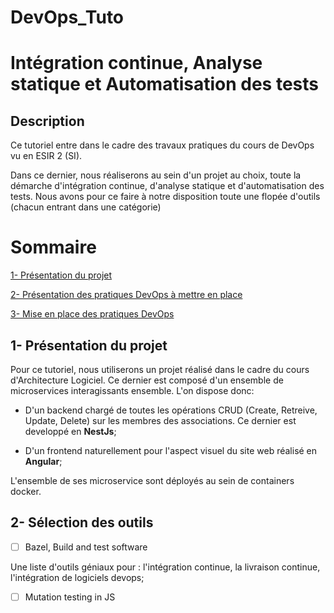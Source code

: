 # DevOps_Tuto

# **Intégration continue, Analyse statique et Automatisation des tests**

## **Description**
Ce tutoriel entre dans le cadre des travaux pratiques du cours de DevOps vu en ESIR 2 (SI).

Dans ce dernier, nous réaliserons au sein d'un projet au choix, toute la démarche d'intégration continue, d'analyse statique et d'automatisation des tests.
Nous avons pour ce faire à notre disposition toute une flopée d'outils (chacun entrant dans une catégorie)

# Sommaire
[1- Présentation du projet](#Présentationduprojet)

[2- Présentation des pratiques DevOps à mettre en place](#PrésentationdespratiquesDevOpsàmettreenplace)

[3- Mise en place des pratiques DevOps](#MiseenplacedespratiquesDevOps)

## 1- Présentation du projet

Pour ce tutoriel, nous utiliserons un projet réalisé dans le cadre du cours d'Architecture Logiciel.
Ce dernier est composé d'un ensemble de microservices interagissants ensemble.
L'on dispose donc:

- D'un backend chargé de toutes les opérations CRUD (Create, Retreive, Update, Delete) sur les membres des associations. Ce dernier est developpé en **NestJs**;

- D'un frontend naturellement pour l'aspect visuel du site web réalisé en **Angular**;

L'ensemble de ses microservice sont déployés au sein de containers docker.

## 2- Sélection des outils

- [ ] Bazel, Build and test software

Une liste d'outils géniaux pour : l'intégration continue, la livraison continue, l'intégration de logiciels devops;

- [ ] Mutation testing in JS
